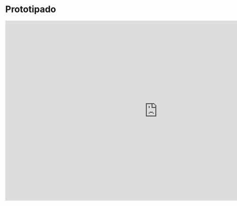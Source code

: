# Prototipado

<div class="iframeWrapper">
	<iframe src="https://docs.google.com/presentation/d/e/2PACX-1vQ_tvsk4tb8KySR7UW0nlCRT6HTBcgVdI8ltTrswWde7ZzlAD8mQR7zpcCBkVkjpTCwsws-QHkj7H2g/embed?start=false&loop=false&delayms=3000" frameborder="0" width="960" height="569" allowfullscreen="true" mozallowfullscreen="true" webkitallowfullscreen="true"></iframe>
</div>